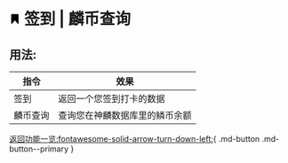 # <svg width=20px height=20px t="1660744728254" class="icon" viewBox="0 0 1024 1024" version="1.1" xmlns="http://www.w3.org/2000/svg" p-id="5861" width="200" height="200"><path d="M241.198 65.086h541.604c38.436 0 69.884 31.448 69.884 69.884v768.729c0 0.384-0.003 0.768-0.009 1.151-0.838 51.207-67.281 71.914-99.654 32.23L512 641.633 269.927 938.367c-32.889 40.316-98.188 17.36-98.613-34.668V134.971c-0.001-38.437 31.447-69.885 69.884-69.885z" p-id="5862"></path></svg> 签到 | 麟币查询 

## 用法:
|指令|效果|
|---|-------------|
|签到|返回一个您签到打卡的数据|
|麟币查询|查询您在神麟数据库里的鳞币余额|  
[返回功能一览:fontawesome-solid-arrow-turn-down-left:](signin.md){ .md-button .md-button--primary }